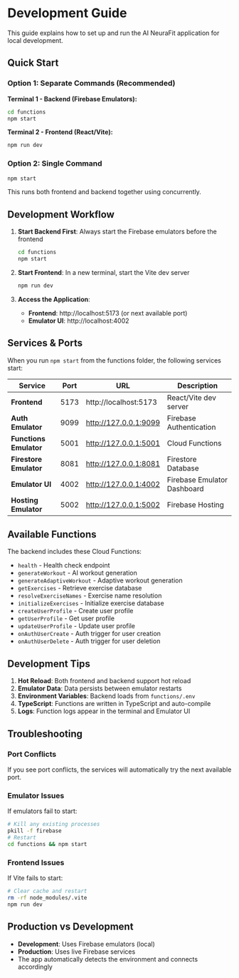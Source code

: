 # Development Guide

This guide explains how to set up and run the AI NeuraFit application for local development.

## Quick Start

### Option 1: Separate Commands (Recommended)

**Terminal 1 - Backend (Firebase Emulators):**
```bash
cd functions
npm start
```

**Terminal 2 - Frontend (React/Vite):**
```bash
npm run dev
```

### Option 2: Single Command
```bash
npm start
```
This runs both frontend and backend together using concurrently.

## Development Workflow

1. **Start Backend First**: Always start the Firebase emulators before the frontend
   ```bash
   cd functions
   npm start
   ```

2. **Start Frontend**: In a new terminal, start the Vite dev server
   ```bash
   npm run dev
   ```

3. **Access the Application**:
   - **Frontend**: http://localhost:5173 (or next available port)
   - **Emulator UI**: http://localhost:4002

## Services & Ports

When you run `npm start` from the functions folder, the following services start:

| Service | Port | URL | Description |
|---------|------|-----|-------------|
| **Frontend** | 5173 | http://localhost:5173 | React/Vite dev server |
| **Auth Emulator** | 9099 | http://127.0.0.1:9099 | Firebase Authentication |
| **Functions Emulator** | 5001 | http://127.0.0.1:5001 | Cloud Functions |
| **Firestore Emulator** | 8081 | http://127.0.0.1:8081 | Firestore Database |
| **Emulator UI** | 4002 | http://127.0.0.1:4002 | Firebase Emulator Dashboard |
| **Hosting Emulator** | 5002 | http://127.0.0.1:5002 | Firebase Hosting |

## Available Functions

The backend includes these Cloud Functions:

- `health` - Health check endpoint
- `generateWorkout` - AI workout generation
- `generateAdaptiveWorkout` - Adaptive workout generation
- `getExercises` - Retrieve exercise database
- `resolveExerciseNames` - Exercise name resolution
- `initializeExercises` - Initialize exercise database
- `createUserProfile` - Create user profile
- `getUserProfile` - Get user profile
- `updateUserProfile` - Update user profile
- `onAuthUserCreate` - Auth trigger for user creation
- `onAuthUserDelete` - Auth trigger for user deletion

## Development Tips

1. **Hot Reload**: Both frontend and backend support hot reload
2. **Emulator Data**: Data persists between emulator restarts
3. **Environment Variables**: Backend loads from `functions/.env`
4. **TypeScript**: Functions are written in TypeScript and auto-compile
5. **Logs**: Function logs appear in the terminal and Emulator UI

## Troubleshooting

### Port Conflicts
If you see port conflicts, the services will automatically try the next available port.

### Emulator Issues
If emulators fail to start:
```bash
# Kill any existing processes
pkill -f firebase
# Restart
cd functions && npm start
```

### Frontend Issues
If Vite fails to start:
```bash
# Clear cache and restart
rm -rf node_modules/.vite
npm run dev
```

## Production vs Development

- **Development**: Uses Firebase emulators (local)
- **Production**: Uses live Firebase services
- The app automatically detects the environment and connects accordingly
